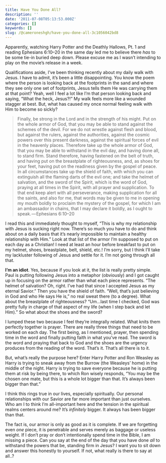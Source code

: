 ```yaml
---
title: Have You Done All?
description: ''
date: '2011-07-08T05:13:53.000Z'
categories: []
keywords: []
slug: /@cameroneshgh/have-you-done-all-3c1056042bd8
---
```


Apparently, watching Harry Potter and the Deathly Hallows, Pt. 1 and reading Ephesians 6:10–20 in the same day led me to believe there _has_ to be some tie-in buried deep down. Please excuse me as I wasn’t intending to play on the movie’s release in a week.

Qualifications aside, I’ve been thinking recently about my daily walk with Jesus. I have to admit, it’s been a little disappointing. You know the poem where the person is looking back at the footprints in the sand and where they see only one set of footprints, Jesus tells them He was carrying them at that point? Yeah, well I feel a lot like I’m that person looking back and saying, “What the heck, Jesus?!” My walk feels more like a wounded stagger at best. But, what has caused my once normal feeling walk with Him to become so sickly?

> Finally, be strong in the Lord and in the strength of his might. Put on the whole armor of God, that you may be able to stand against the schemes of the devil. For we do not wrestle against flesh and blood, but against the rulers, against the authorities, against the cosmic powers over this present darkness, against the spiritual forces of evil in the heavenly places. Therefore take up the whole armor of God, that you may be able to withstand in the evil day, and having done all, to stand firm. Stand therefore, having fastened on the belt of truth, and having put on the breastplate of righteousness, and, as shoes for your feet, having put on the readiness given by the gospel of peace. In all circumstances take up the shield of faith, with which you can extinguish all the flaming darts of the evil one; and take the helmet of salvation, and the sword of the Spirit, which is the word of God, praying at all times in the Spirit, with all prayer and supplication. To that end keep alert with all perseverance, making supplication for all the saints, and also for me, that words may be given to me in opening my mouth boldly to proclaim the mystery of the gospel, for which I am an ambassador in chains, that I may declare it boldly, as I ought to speak. — Ephesians 6:10–20

I read this and immediately thought to myself, “This is why my relationship with Jesus is sucking right now. There’s so much you have to do and think about on a daily basis that it’s nearly impossible to maintain a healthy relationship with Him.” Look at that list of the armor I’m supposed to put on each day as a Christian! I need at least an hour before breakfast to put on my helmet, shoes, breastplate, belt, shield, etc.! I’m sorry, but I think I’ll take my lackluster following of Jesus and settle for it. I’m not going through all that.

**I’m an idiot**. Yes, because if you look at it, the list is really pretty simple. Paul is putting following Jesus into a metaphor (obviously) and I got caught up in focusing on the armor rather than what each piece represents. “The helmet of salvation? Oh, right. I’ve had that since I accepted Jesus as my eternal Savior.” Then you have the shield of faith. “Well, that’s just believing in God and who He says He is,” no real sweat there (to a degree). What about the breastplate of righteousness? “Um…last time I checked, God was pretty fully in charge of that aspect of my life (when I step back and let Him).” So what about the shoes and the sword?

I lumped these two because I feel they’re integrally related. What knits them perfectly together is prayer. There are really three things that need to be worked on each day. The first being, as I mentioned, prayer, then spending time in the word and finally putting faith in what you’ve read. The sword is the word and praying that back to God and the shoes are the urgency produces from the reading of the word. That’s it. That’s all there is to it.

But, what’s really the purpose here? Enter Harry Potter and Ron Weasley as Harry is trying to sneak away from the Burrow (the Weasleys’ home) in the middle of the night. Harry is trying to save everyone because he is putting them at risk by being there, to which Ron wisely responds, “You may be the chosen one mate, but this is a whole lot bigger than that. It’s always been bigger than that.”

I think this rings true in our lives, especially spiritually. Our personal relationships with our Savior are far more important than just ourselves. Who am I to think I’m all-important here and the tension in the spiritual realms centers around me? It’s _infinitely_ bigger. It always has been bigger than that.

The fact is, our armor is only as good as it is complete. If we are forgetting even _one_ piece, it is penetrable and serves merely as baggage or useless weight. If I don’t pray or don’t intentionally spend time in the Bible, I am missing a piece. Can you say at the end of the day that you have done _all_ to withstand the powers that be, standing firm in Jesus? I want you to sit down and answer this honestly to yourself. If not, what really is there to say at all..?
